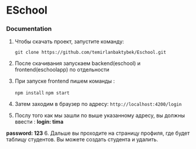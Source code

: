 # ESchool


### Documentation

1. Чтобы скачать проект, запустите команду:

    ``git clone https://github.com/temirlanbaktybek/Eschool.git``


2. После скачивания запускаем backend(eschool) и frontend(eschoolapp) по отдельности
3. При запуске frontend пишем команды :

   ``npm install``
   ``npm start``
4. Затем заходим в браузер по адресу:
``http://localhost:4200/login``
5. Послу того как мы зашли по выше указанному адресу, вы должны ввести :
**login: tima**

  **password: 123**
6. Дальше вы проходите на страницу профиля, где будет таблицу студентов. Вы можете создать студента и удалить.
